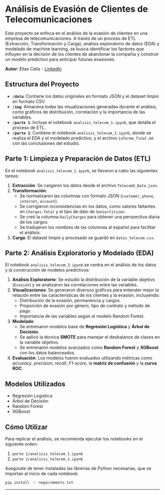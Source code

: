 # Análisis de Evasión de Clientes de Telecomunicaciones

Este proyecto se enfoca en el análisis de la evasión de clientes en una empresa de telecomunicaciones. A través de un proceso de ETL (Extracción, Transformación y Carga), análisis exploratorio de datos (EDA) y modelado de machine learning, se busca identificar los factores que influyen en la decisión de los clientes de abandonar la compañía y construir un modelo predictivo para anticipar futuras evasiones.

**Autor:** Elias Celis - [LinkedIn](https://www.linkedin.com/in/ecelis)

## Estructura del Proyecto

- **`/data`**: Contiene los datos originales en formato JSON y el dataset limpio en formato CSV.
- **`/img`**: Almacena todas las visualizaciones generadas durante el análisis, como gráficos de distribución, correlación y la importancia de las variables.
- **`/parte 1`**: Incluye el notebook `analisis_telecom_1.ipynb`, que detalla el proceso de ETL.
- **`/parte 2`**: Contiene el notebook `analisis_telecom_2.ipynb`, donde se realiza el EDA y el modelado predictivo, y el archivo `informe_final.md` con las conclusiones del estudio.

## Parte 1: Limpieza y Preparación de Datos (ETL)

En el notebook `analisis_telecom_1.ipynb`, se llevaron a cabo las siguientes tareas:

1.  **Extracción**: Se cargaron los datos desde el archivo `TelecomX_Data.json`.
2.  **Transformación**:
    - Se normalizaron las columnas con formato JSON (`customer`, `phone`, `internet`, `account`).
    - Se corrigieron inconsistencias en los datos, como valores faltantes en `Charges.Total` y el tipo de dato de `SeniorCitizen`.
    - Se creó la columna `DailyCharges` para obtener una perspectiva diaria de los cargos.
    - Se tradujeron los nombres de las columnas al español para facilitar el análisis.
3.  **Carga**: El dataset limpio y procesado se guardó en `datos_telecom.csv`.

## Parte 2: Análisis Exploratorio y Modelado (EDA)

El notebook `analisis_telecom_2.ipynb` se centra en el análisis de los datos y la construcción de modelos predictivos:

1.  **Análisis Exploratorio**: Se estudió la distribución de la variable objetivo (`Evasión`) y se analizaron las correlaciones entre las variables.
2.  **Visualizaciones**: Se generaron diversos gráficos para entender mejor la relación entre las características de los clientes y la evasión, incluyendo:
    - Distribución de la evasión, permanencia y cargos.
    - Proporción de evasión por género, tipo de contrato y método de pago.
    - Importancia de las variables según el modelo Random Forest.
3.  **Modelado**:
    - Se entrenaron modelos base de **Regresión Logística** y **Árbol de Decisión**.
    - Se aplicó la técnica **SMOTE** para manejar el desbalance de clases en la variable objetivo.
    - Se entrenaron modelos avanzados como **Random Forest** y **XGBoost** con los datos balanceados.
4.  **Evaluación**: Los modelos fueron evaluados utilizando métricas como _accuracy_, _precision_, _recall_, _F1-score_, la **matriz de confusión** y la **curva ROC**.

## Modelos Utilizados

- Regresión Logística
- Árbol de Decisión
- Random Forest
- XGBoost

## Cómo Utilizar

Para replicar el análisis, se recomienda ejecutar los notebooks en el siguiente orden:

1.  `parte 1/analisis_telecom_1.ipynb`
2.  `parte 2/analisis_telecom_2.ipynb`

Asegúrate de tener instaladas las librerías de Python necesarias, que se importan al inicio de cada notebook.

```bash
pip install -r requirements.txt
```

---
